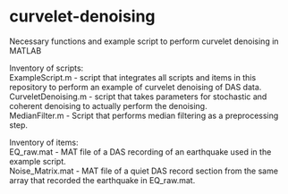 # curvelet-denoising
Necessary functions and example script to perform curvelet denoising in MATLAB

Inventory of scripts:  
ExampleScript.m - script that integrates all scripts and items in this repository to perform an example of curvelet denoising of DAS data.  
CurveletDenoising.m - script that takes parameters for stochastic and coherent denoising to actually perform the denoising.  
MedianFilter.m - Script that performs median filtering as a preprocessing step. 

Inventory of items:  
EQ_raw.mat - MAT file of a DAS recording of an earthquake used in the example script.  
Noise_Matrix.mat - MAT file of a quiet DAS record section from the same array that recorded the earthquake in EQ_raw.mat. 
